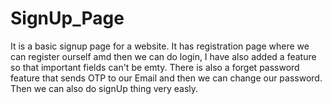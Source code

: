# SignUp_Page

It is a basic signup page for a website. It has registration page where we can register ourself amd then we can do login, I have also added a feature so that important fields can't be emty. There is also a forget password feature that sends OTP to our Email and then we can change our password. Then we can also do signUp thing very easly.
